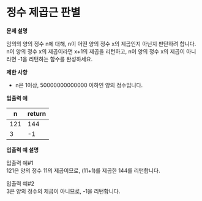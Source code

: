# 정수 제곱근 판별

**문제 설명**

임의의 양의 정수 n에 대해, n이 어떤 양의 정수 x의 제곱인지 아닌지 판단하려 합니다.   
n이 양의 정수 x의 제곱이라면 x+1의 제곱을 리턴하고, n이 양의 정수 x의 제곱이 아니라면 -1을 리턴하는 함수를 완성하세요.

**제한 사항**

- n은 1이상, 50000000000000 이하인 양의 정수입니다.

**입출력 예**

n|	return
---|---
121|	144
3	|-1
   
**입출력 예 설명**

입출력 예#1   
121은 양의 정수 11의 제곱이므로, (11+1)를 제곱한 144를 리턴합니다.

입출력 예#2   
3은 양의 정수의 제곱이 아니므로, -1을 리턴합니다.
